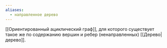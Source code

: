```yaml
---
aliases:
  - направленное дерево
---
```

[[Ориентированный ациклический граф]], для которого существует такое же по содержанию вершин и ребер (ненаправленных) [[Дерево|дерево]].
